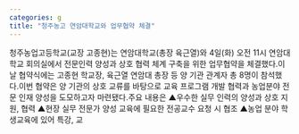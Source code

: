```yaml
---
categories: g
title: "청주농고 연암대학교와 업무협약 체결"
---
```

청주농업고등학교(교장 고종현)는 연암대학교(총장 육근열)와 4일(화) 오전 11시 연암대학교 회의실에서 전문인력 양성과 상호 협력 체계 구축을 위한 업무협약을 체결했다.이날 협약식에는 고종현 학교장, 육근열 연암대 총장 등 양 기관 관계자 총 8명이 참석했다.이번 협약은 양 기관의 상호 교류를 바탕으로 교육 프로그램 개발 협력과 농업분야 전문 인재 양성을 도모하고자 마련됐다.주요 내용은 ▲우수한 실무 인력의 양성과 상호 지원, 협력 ▲현장 실무 전문가 양성 교육에 필요한 전공교수 요청 시 협조 ▲농업 분야 학생교육에 있어 특강, 교